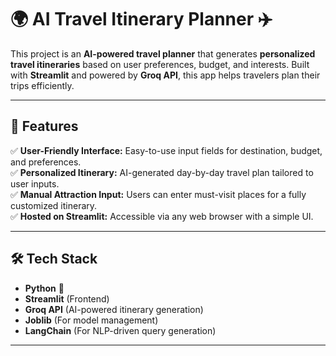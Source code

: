 # 🌍 AI Travel Itinerary Planner ✈️

This project is an **AI-powered travel planner** that generates **personalized travel itineraries** based on user preferences, budget, and interests. Built with **Streamlit** and powered by **Groq API**, this app helps travelers plan their trips efficiently.

---

## 🚀 Features
✅ **User-Friendly Interface:** Easy-to-use input fields for destination, budget, and preferences.  
✅ **Personalized Itinerary:** AI-generated day-by-day travel plan tailored to user inputs.  
✅ **Manual Attraction Input:** Users can enter must-visit places for a fully customized itinerary.  
✅ **Hosted on Streamlit:** Accessible via any web browser with a simple UI.  

---

## 🛠️ Tech Stack
- **Python** 🐍
- **Streamlit** (Frontend)
- **Groq API** (AI-powered itinerary generation)
- **Joblib** (For model management)
- **LangChain** (For NLP-driven query generation)

---
